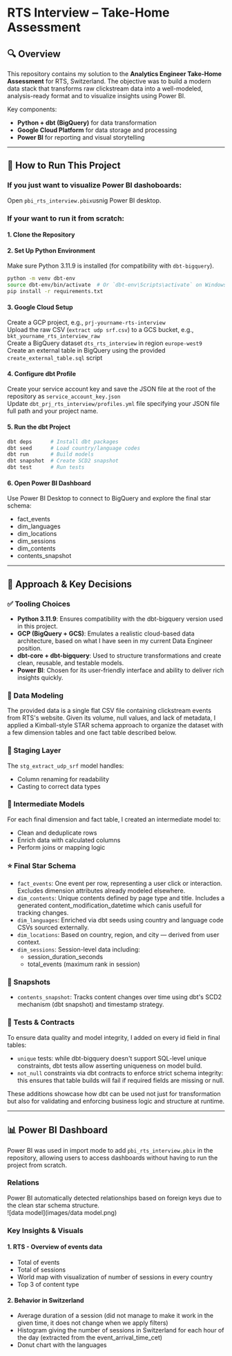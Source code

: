 # RTS Interview – Take-Home Assessment

## 🔍 Overview

This repository contains my solution to the **Analytics Engineer Take-Home Assessment** for RTS, Switzerland. The objective was to build a modern data stack that transforms raw clickstream data into a well-modeled, analysis-ready format and to visualize insights using Power BI.

Key components:
- **Python + dbt (BigQuery)** for data transformation  
- **Google Cloud Platform** for data storage and processing  
- **Power BI** for reporting and visual storytelling

---

## 🚀 How to Run This Project

### If you just want to visualize Power BI dashoboards:
Open `pbi_rts_interview.pbix`usnig Power BI desktop.

### If your want to run it from scratch:
#### 1. Clone the Repository
#### 2. Set Up Python Environment  
Make sure Python 3.11.9 is installed (for compatibility with `dbt-bigquery`).
```bash
python -m venv dbt-env
source dbt-env/bin/activate  # Or `dbt-env\Scripts\activate` on Windows
pip install -r requirements.txt
```
#### 3. Google Cloud Setup  
Create a GCP project, e.g., `prj-yourname-rts-interview`  
Upload the raw CSV (`extract udp srf.csv`) to a GCS bucket, e.g., `bkt_yourname_rts_interview_raw`  
Create a BigQuery dataset `dts_rts_interview` in region `europe-west9`  
Create an external table in BigQuery using the provided `create_external_table.sql` script  
#### 4. Configure dbt Profile  
Create your service account key and save the JSON file at the root of the repository as `service_account_key.json`  
Update `dbt_prj_rts_interview/profiles.yml` file specifying your JSON file full path and your project name.  
#### 5. Run the dbt Project  
```bash
dbt deps      # Install dbt packages
dbt seed      # Load country/language codes
dbt run       # Build models
dbt snapshot  # Create SCD2 snapshot
dbt test      # Run tests
```
#### 6. Open Power BI Dashboard  
Use Power BI Desktop to connect to BigQuery and explore the final star schema:  
- fact_events
- dim_languages
- dim_locations
- dim_sessions
- dim_contents
- contents_snapshot

---

## 🧠 Approach & Key Decisions

### ✅ Tooling Choices
- **Python 3.11.9**: Ensures compatibility with the dbt-bigquery version used in this project.
- **GCP (BigQuery + GCS)**: Emulates a realistic cloud-based data architecture, based on what I have seen in my current Data Engineer position.
- **dbt-core + dbt-bigquery**: Used to structure transformations and create clean, reusable, and testable models.
- **Power BI**: Chosen for its user-friendly interface and ability to deliver rich insights quickly.

### 🧱 Data Modeling
The provided data is a single flat CSV file containing clickstream events from RTS's website. Given its volume, null values, and lack of metadata, I applied a Kimball-style STAR schema approach to organize the dataset with a few dimension tables and one fact table described below.  

### 🧪 Staging Layer
The `stg_extract_udp_srf` model handles:
- Column renaming for readability
- Casting to correct data types

### 🧰 Intermediate Models
For each final dimension and fact table, I created an intermediate model to:  
- Clean and deduplicate rows
- Enrich data with calculated columns
- Perform joins or mapping logic

### ⭐ Final Star Schema
- `fact_events`: One event per row, representing a user click or interaction. Excludes dimension attributes already modeled elsewhere.
- `dim_contents`: Unique contents defined by page type and title. Includes a generated content_modification_datetime which canis usefull for tracking changes.
- `dim_languages`: Enriched via dbt seeds using country and language code CSVs sourced externally.
- `dim_locations`: Based on country, region, and city — derived from user context.
- `dim_sessions`: Session-level data including:
    - session_duration_seconds
    - total_events (maximum rank in session)

### 📆 Snapshots
- `contents_snapshot`: Tracks content changes over time using dbt's SCD2 mechanism (dbt snapshot) and timestamp strategy.

### 📏 Tests & Contracts
To ensure data quality and model integrity, I added on every id field in final tables:
- `unique` tests: while dbt-bigquery doesn't support SQL-level unique constraints, dbt tests allow asserting uniqueness on model build.
- `not_null` constraints via dbt contracts to enforce strict schema integrity: this ensures that table builds will fail if required fields are missing or null.

These additions showcase how dbt can be used not just for transformation but also for validating and enforcing business logic and structure at runtime.

---

## 📊 Power BI Dashboard

Power BI was used in import mode to add `pbi_rts_interview.pbix` in the repository, allowing users to access dashboards without having to run the project from scratch.

### Relations
Power BI automatically detected relationships based on foreign keys due to the clean star schema structure.  
![data model](images/data model.png)

### Key Insights & Visuals

#### 1. RTS - Overview of events data
- Total of events
- Total of sessions
- World map with visualization of number of sessions in every country
- Top 3 of content type

#### 2. Behavior in Switzerland
- Average duration of a session (did not manage to make it work in the given time, it does not change when we apply filters)
- Histogram giving the number of sessions in Switzerland for each hour of the day (extracted from the event_arrival_time_cet)
- Donut chart with the languages